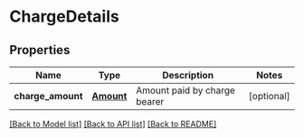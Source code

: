 # ChargeDetails

## Properties
Name | Type | Description | Notes
------------ | ------------- | ------------- | -------------
**charge_amount** | [**Amount**](Amount.md) | Amount paid by charge bearer | [optional] 

[[Back to Model list]](../README.md#documentation-for-models) [[Back to API list]](../README.md#documentation-for-api-endpoints) [[Back to README]](../README.md)


